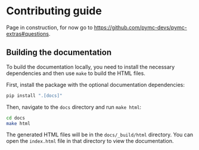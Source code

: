 # Contributing guide

Page in construction, for now go to https://github.com/pymc-devs/pymc-extras#questions.

## Building the documentation

To build the documentation locally, you need to install the necessary
dependencies and then use `make` to build the HTML files.

First, install the package with the optional documentation dependencies:

```bash
pip install ".[docs]"
```

Then, navigate to the `docs` directory and run `make html`:

```bash
cd docs
make html
```

The generated HTML files will be in the `docs/_build/html` directory. You can
open the `index.html` file in that directory to view the documentation.
